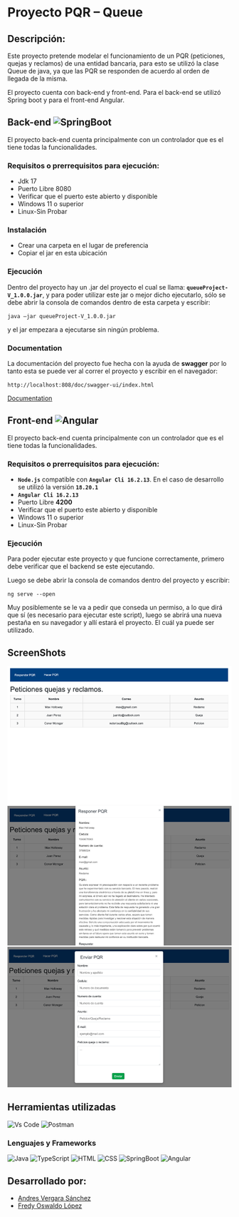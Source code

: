 # Proyecto PQR – Queue

## Descripción:
Este proyecto pretende modelar el funcionamiento de un PQR (peticiones, quejas y 
reclamos) de una entidad bancaria, para esto se utilizó la clase Queue de java, ya que las 
PQR se responden de acuerdo al orden de llegada de la misma.

El proyecto cuenta con back-end y front-end. Para el back-end se utilizó Spring boot y 
para el front-end Angular.

## Back-end ![SpringBoot](https://img.shields.io/badge/SpringBoot-6DB33F?style=for-the-badge&logo=Spring&logoColor=white)

El proyecto  back-end cuenta principalmente con un controlador que es el tiene todas la funcionalidades.

### **Requisitos o prerrequisitos para ejecución:**

  - Jdk 17
  - Puerto Libre 8080
  - Verificar que el puerto este abierto y disponible
  - Windows 11 o superior
  - Linux-Sin Probar

### **Instalación**

- Crear una carpeta en el lugar de preferencia
- Copiar el jar en esta ubicación

### **Ejecución**
Dentro del proyecto hay un .jar del proyecto el cual se llama: **``queueProject-V_1.0.0.jar``**, y para poder utilizar este jar o mejor dicho ejecutarlo, sólo se debe abrir la consola de comandos dentro de esta carpeta y escribir: 
```
java –jar queueProject-V_1.0.0.jar
``` 
y el jar empezara a ejecutarse sin ningún problema.

### Documentation

La documentación del proyecto fue hecha con la ayuda de **swagger** por lo tanto esta se puede ver al correr el proyecto y escribir en el navegador:

```
http://localhost:808/doc/swagger-ui/index.html
```

[Documentation](http://localhost:8080/doc/swagger-ui/index.html)

## Front-end ![Angular](https://img.shields.io/badge/Angular-DD0031?style=for-the-badge&logo=angular&logoColor=white)

El proyecto  back-end cuenta principalmente con un controlador que es el tiene todas la funcionalidades.

### **Requisitos o prerrequisitos para ejecución:**

  - **`Node.js`** compatible con **`Angular Cli 16.2.13`**. En el caso de desarrollo se utilizó la versión **`18.20.1`**
  - **`Angular Cli 16.2.13`**
  - Puerto Libre **4200**
  - Verificar que el puerto este abierto y disponible
  - Windows 11 o superior
  - Linux-Sin Probar

### **Ejecución**
Para poder ejecutar este proyecto y que funcione correctamente, primero debe verificar que el backend se este ejecutando.

Luego se debe abrir la consola de comandos dentro del proyecto y escribir: 
```
ng serve --open
``` 
Muy posiblemente se le va a pedir que conseda un permiso, a lo que dirá que sí (es necesario para ejecutar este script), luego se abrirá una nueva pestaña en su navegador y allí estará el proyecto. El cuál ya puede ser utilizado.

## ScreenShots

![ScreenShoot](./PQR-Fronted/screenShoot1.png)
![ScreenShot](./PQR-Fronted/screenShoot2.png)
![ScreenShot](./PQR-Fronted/screenShoot3.png)

## Herramientas utilizadas

![Vs Code](https://img.shields.io/badge/Vscode-007ACC?style=for-the-badge&logo=visualstudiocode&logoColor=white) ![Postman](https://img.shields.io/badge/Postman-gray?style=for-the-badge&logo=postman&logoColor=orange)

### Lenguajes y Frameworks

![Java](https://img.shields.io/badge/Java-ED8B00?style=for-the-badge&logo=openjdk&logoColor=white) ![TypeScript](https://img.shields.io/badge/TypeScript-007ACC?style=for-the-badge&logo=typescript&logoColor=white) ![HTML](https://img.shields.io/badge/HTML5-E34F26?style=for-the-badge&logo=html5&logoColor=white) ![CSS](https://img.shields.io/badge/CSS3-1572B6?style=for-the-badge&logo=css3&logoColor=white)  ![SpringBoot](https://img.shields.io/badge/SpringBoot-6DB33F?style=for-the-badge&logo=Spring&logoColor=white) ![Angular](https://img.shields.io/badge/Angular-DD0031?style=for-the-badge&logo=angular&logoColor=white) 

## Desarrollado por:
- [Andres Vergara Sánchez](https://github.com/HugoAVS)
- [Fredy Oswaldo López](https://github.com/fredylopez01)